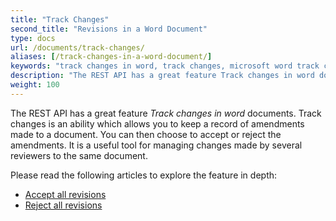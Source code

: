 ```yaml
---
title: "Track Changes"
second_title: "Revisions in a Word Document"
type: docs
url: /documents/track-changes/
aliases: [/track-changes-in-a-word-document/]
keywords: "track changes in word, track changes, microsoft word track changes"
description: "The REST API has a great feature Track changes in word documents. Track changes is an ability which allows you to keep a record of amendments made to a document. You can then choose to accept or reject the amendments. It is a useful tool for managing changes made by several reviewers to the same document."
weight: 100
---
```


The REST API has a great feature *Track changes in word* documents. Track changes is an ability which allows you to keep a record of amendments made to a document. You can then choose to accept or reject the amendments. It is a useful tool for managing changes made by several reviewers to the same document.

Please read the following articles to explore the feature in depth:
- [Accept all revisions](/words/documents/track-changes/accept-all/)
- [Reject all revisions](/words/documents/track-changes/reject-all/)
